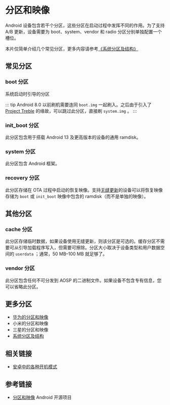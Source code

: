 # 分区和映像

Android 设备包含若干个分区，这些分区在启动过程中发挥不同的作用。为了支持 A/B 更新，设备需要为 boot、system、vendor 和 radio 分区分别单独配置一个槽位。

本片仅简单介绍几个常见分区，更多内容请参考[《系统分区及结构》](../../details/partitions/README.md)

## 常见分区

### boot 分区

系统启动时引导的分区

::: tip
Android 8.0 以前刷机需要连同 `boot.img` 一起刷入。之后由于引入了 [Project Treble](https://source.android.google.cn/docs/core/architecture/treble?hl=zh-cn) 的缘故，可以跳过此分区，直接刷 `system.img` 。
:::

### init_boot 分区 <Badge type="tip" text="Android 13+" />

此分区包含用于搭载 Android 13 及更高版本的设备的通用 ramdisk。

### system 分区

此分区包含 Android 框架。

### recovery 分区

此分区存储在 OTA 过程中启动的恢复映像。支持[无缝更新](https://source.android.com/docs/core/ota/ab?hl=zh-cn)的设备可以将恢复映像存储为 `boot` 或 `init_boot` 映像中包含的 ramdisk（而不是单独的映像）。

## 其他分区

### cache 分区

此分区存储临时数据，如果设备使用无缝更新，则该分区是可选的。缓存分区不需要可从引导加载程序写入，但需要可擦除。分区大小取决于设备类型和用户数据空间的 `userdata` ；通常，50 MB–100 MB 就足够了。

### vendor 分区

此分区包含任何不可分发到 AOSP 的二进制文件。如果设备不包含专有信息，您可以省略此分区。

## 更多分区

* [华为的分区和映像](huawei.md)
* 小米的分区和映像
* 三星的分区和映像
* [系统分区及结构](../../details/partitions/README.md)

## 相关链接

* [安卓中的各种开机模式](../modes/README.md)

## 参考链接

* [分区和映像](https://source.android.google.cn/docs/core/architecture/bootloader/partitions-images?hl=zh_cn) Android 开源项目
